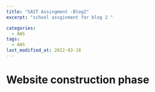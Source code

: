 ```yaml
---
title: "SAIT Assingment -Blog2"
excerpt: "school assginment for blog 2 "

categories:
  - AWS
tags:
  - AWS
last_modified_at: 2022-03-18
---
```


# Website construction phase